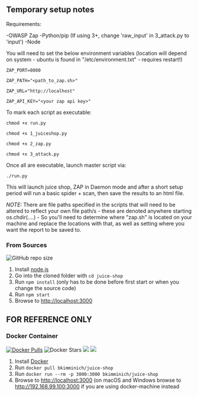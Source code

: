 ## Temporary setup notes ##

Requirements:

-OWASP Zap
-Python/pip (If using 3+, change 'raw_input' in 3_attack.py to 'input')
-Node

You will need to set the below environment variables (location will depend on system - ubuntu is found in "/etc/environment.txt" - requires restart!)

`ZAP_PORT=8080`

`ZAP_PATH="<path_to_zap.sh>"`

`ZAP_URL="http://localhost"`

`ZAP_API_KEY="<your zap api key>"`


To mark each script as executable:

`chmod +x run.py`

`chmod +x 1_juiceshop.py`

`chmod +x 2_zap.py`

`chmod +x 3_attack.py`

Once all are executable, launch master script via: 

`./run.py`

This will launch juice shop, ZAP in Daemon mode and after a short setup period will run a basic spider + scan, then save the results to an html file.

*NOTE:* There are file paths specified in the scripts that will need to be altered to reflect your own file path/s - these are denoted anywhere starting os.chdir(....) - So you'll need to determine where "zap.sh" is located on your machine and replace the locations with that, as well as setting where you want the report to be saved to.

### From Sources

![GitHub repo size](https://img.shields.io/github/repo-size/bkimminich/juice-shop.svg)

1. Install [node.js](#nodejs-version-compatibility)
3. Go into the cloned folder with `cd juice-shop`
4. Run `npm install` (only has to be done before first start or when you change the source code)
5. Run `npm start`
6. Browse to <http://localhost:3000>

## FOR REFERENCE ONLY ##
### Docker Container

[![Docker Pulls](https://img.shields.io/docker/pulls/bkimminich/juice-shop.svg)](https://hub.docker.com/r/bkimminich/juice-shop)
![Docker Stars](https://img.shields.io/docker/stars/bkimminich/juice-shop.svg)
[![](https://images.microbadger.com/badges/image/bkimminich/juice-shop.svg)](https://microbadger.com/images/bkimminich/juice-shop
"Get your own image badge on microbadger.com")
[![](https://images.microbadger.com/badges/version/bkimminich/juice-shop.svg)](https://microbadger.com/images/bkimminich/juice-shop
"Get your own version badge on microbadger.com")

1. Install [Docker](https://www.docker.com)
2. Run `docker pull bkimminich/juice-shop`
3. Run `docker run --rm -p 3000:3000 bkimminich/juice-shop`
4. Browse to <http://localhost:3000> (on macOS and Windows browse to
   <http://192.168.99.100:3000> if you are using docker-machine instead

